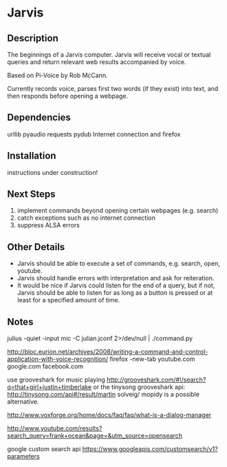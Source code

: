 Jarvis
=====

Description
-----------

The beginnings of a Jarvis computer.
Jarvis will receive vocal or textual queries and return relevant web results accompanied by voice.

Based on Pi-Voice by Rob McCann.

Currently records voice, parses first two words (if they exist) into text, and then responds before opening a webpage.

Dependencies
------------
urllib
pyaudio
requests
pydub
Internet connection and firefox

Installation
------------
instructions under construction!

Next Steps
----------
1.	implement commands beyond opening certain webpages (e.g. search)
2.	catch exceptions such as no internet connection
3.	suppress ALSA errors

Other Details
-------------
* Jarvis should be able to execute a set of commands, 
 e.g. search, open, youtube. 
* Jarvis should handle errors with interpretation and ask for reiteration. 
* It would be nice if Jarvis could listen for the end of a query, 
but if not, Jarvis should be able to listen for as long as a button is pressed or at least for a specified amount of time.

Notes
-----
julius -quiet -input mic -C julian.jconf 2>/dev/null | ./command.py

http://bloc.eurion.net/archives/2008/writing-a-command-and-control-application-with-voice-recognition/
firefox -new-tab <url>
	youtube.com
	google.com
	facebook.com

use grooveshark for music playing 
http://grooveshark.com/#!/search?q=that+girl+justin+timberlake
or the tinysong grooveshark api:
http://tinysong.com/api#/result/martin solveig/
mopidy is a possible alternative.

http://www.voxforge.org/home/docs/faq/faq/what-is-a-dialog-manager

http://www.youtube.com/results?search_query=frank+ocean&page=&utm_source=opensearch

google custom search api
https://www.googleapis.com/customsearch/v1?parameters

